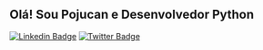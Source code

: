 ## Olá! Sou Pojucan e Desenvolvedor Python
[![Linkedin Badge](https://img.shields.io/badge/-LinkedIn-blue?style=flat-square&logo=Linkedin&logoColor=white&link=https://www.linkedin.com/in/marcello-santos-20ab0623)](https://www.linkedin.com/in/marcello-santos-20ab0623/)
[![Twitter Badge](https://img.shields.io/badge/-Twitter-1ca0f1?style=flat-square&labelColor=1ca0f1&logo=twitter&logoColor=white&link=https://twitter.com/OnPhysike)](https://twitter.com/OnPhysike)

<!--
**pojucan/pojucan** is a ✨ _special_ ✨ repository because its `README.md` (this file) appears on your GitHub profile.

Sou Mestre em Ciência e Tecnologia de Materiais. Atualmente trabalho com desenvolvimento de materiais poliméricos avançados na área ambiental. Desenvolvo aplicações para avaliação e tratamento estatístico de dados. Possuo experiência em Fortran 90/95 e Python.

## Sobre mim:

- 🔭 Atualmente estou trabalhando com design de experimentos e otimização de formulações de polímeros biodegradáveis.
- 🌱 Atualmente estou aprendendo Matplotlib, Pandas e Aprendizagem de Máquina.
- 🤔 Estou procurando ajuda com automação via sistemas embarcados (Arduino, ESP32 e ESP8266)
-->
